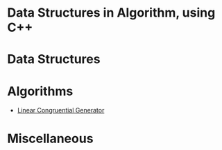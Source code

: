 # Data Structures in Algorithm, using C++

# Data Structures

# Algorithms
- [Linear Congruential Generator](https://github.com/EthanC2/Notes-and-Writeups/blob/main/C%2B%2B/Data%20Structures%20and%20Algorithms/Linear%20Congruential%20Generator.cpp)

# Miscellaneous 
